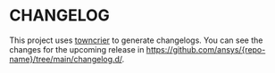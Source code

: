 # CHANGELOG

This project uses [towncrier](https://towncrier.readthedocs.io/) to generate changelogs. You can see the changes for the upcoming release in <https://github.com/ansys/{repo-name}/tree/main/changelog.d/>.

<!-- towncrier release notes start -->